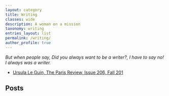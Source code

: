 ```yaml
---
layout: category
title: Writing
classes: wide
description: A woman on a mission
taxonomy: writing
entries_layout: list
permalink: /writing/
author_profile: true
---
```


_But when people say, Did you always want to be a writer?, I have to say no! I
always was a writer._

- [Ursula Le Guin, The Paris Review, Issue 206, Fall 201](https://www.theparisreview.org/interviews/6253/ursula-k-le-guin-the-art-of-fiction-no-221-ursula-k-le-guin)

<!--<span class="image left"><img src="{{ "/images/pic04.jpg" | absolute_url }}" alt="" /></span>-->

## Posts
